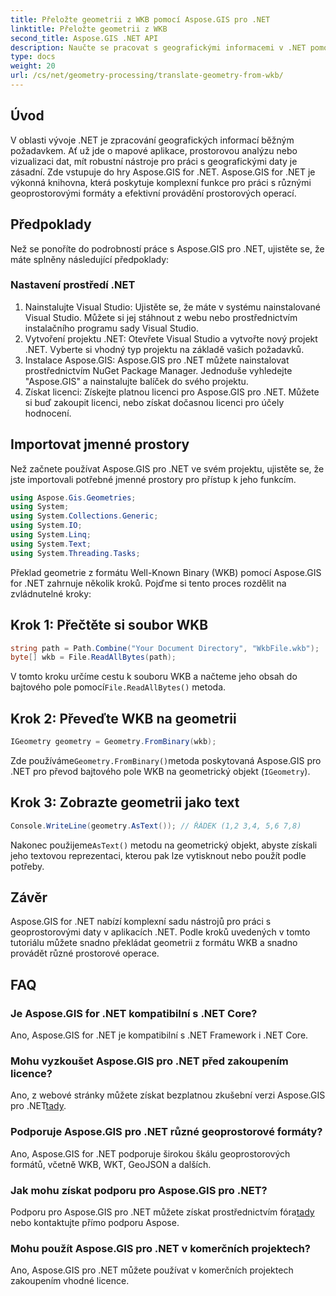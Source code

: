 ```yaml
---
title: Přeložte geometrii z WKB pomocí Aspose.GIS pro .NET
linktitle: Přeložte geometrii z WKB
second_title: Aspose.GIS .NET API
description: Naučte se pracovat s geografickými informacemi v .NET pomocí Aspose.GIS pro .NET. Překládejte geometrii z formátu WKB bez námahy pomocí podrobného vedení.
type: docs
weight: 20
url: /cs/net/geometry-processing/translate-geometry-from-wkb/
---
```

## Úvod
V oblasti vývoje .NET je zpracování geografických informací běžným požadavkem. Ať už jde o mapové aplikace, prostorovou analýzu nebo vizualizaci dat, mít robustní nástroje pro práci s geografickými daty je zásadní. Zde vstupuje do hry Aspose.GIS for .NET. Aspose.GIS for .NET je výkonná knihovna, která poskytuje komplexní funkce pro práci s různými geoprostorovými formáty a efektivní provádění prostorových operací.
## Předpoklady
Než se ponoříte do podrobností práce s Aspose.GIS pro .NET, ujistěte se, že máte splněny následující předpoklady:
### Nastavení prostředí .NET
1. Nainstalujte Visual Studio: Ujistěte se, že máte v systému nainstalované Visual Studio. Můžete si jej stáhnout z webu nebo prostřednictvím instalačního programu sady Visual Studio.
2. Vytvoření projektu .NET: Otevřete Visual Studio a vytvořte nový projekt .NET. Vyberte si vhodný typ projektu na základě vašich požadavků.
3. Instalace Aspose.GIS: Aspose.GIS pro .NET můžete nainstalovat prostřednictvím NuGet Package Manager. Jednoduše vyhledejte "Aspose.GIS" a nainstalujte balíček do svého projektu.
4. Získat licenci: Získejte platnou licenci pro Aspose.GIS pro .NET. Můžete si buď zakoupit licenci, nebo získat dočasnou licenci pro účely hodnocení.

## Importovat jmenné prostory
Než začnete používat Aspose.GIS pro .NET ve svém projektu, ujistěte se, že jste importovali potřebné jmenné prostory pro přístup k jeho funkcím.

```csharp
using Aspose.Gis.Geometries;
using System;
using System.Collections.Generic;
using System.IO;
using System.Linq;
using System.Text;
using System.Threading.Tasks;
```

Překlad geometrie z formátu Well-Known Binary (WKB) pomocí Aspose.GIS for .NET zahrnuje několik kroků. Pojďme si tento proces rozdělit na zvládnutelné kroky:
## Krok 1: Přečtěte si soubor WKB
```csharp
string path = Path.Combine("Your Document Directory", "WkbFile.wkb");
byte[] wkb = File.ReadAllBytes(path);
```
 V tomto kroku určíme cestu k souboru WKB a načteme jeho obsah do bajtového pole pomocí`File.ReadAllBytes()` metoda.
## Krok 2: Převeďte WKB na geometrii
```csharp
IGeometry geometry = Geometry.FromBinary(wkb);
```
 Zde používáme`Geometry.FromBinary()`metoda poskytovaná Aspose.GIS pro .NET pro převod bajtového pole WKB na geometrický objekt (`IGeometry`).
## Krok 3: Zobrazte geometrii jako text
```csharp
Console.WriteLine(geometry.AsText()); // ŘÁDEK (1,2 3,4, 5,6 7,8)
```
 Nakonec použijeme`AsText()` metodu na geometrický objekt, abyste získali jeho textovou reprezentaci, kterou pak lze vytisknout nebo použít podle potřeby.

## Závěr
Aspose.GIS for .NET nabízí komplexní sadu nástrojů pro práci s geoprostorovými daty v aplikacích .NET. Podle kroků uvedených v tomto tutoriálu můžete snadno překládat geometrii z formátu WKB a snadno provádět různé prostorové operace.
## FAQ
### Je Aspose.GIS for .NET kompatibilní s .NET Core?
Ano, Aspose.GIS for .NET je kompatibilní s .NET Framework i .NET Core.
### Mohu vyzkoušet Aspose.GIS pro .NET před zakoupením licence?
 Ano, z webové stránky můžete získat bezplatnou zkušební verzi Aspose.GIS pro .NET[tady](https://purchase.aspose.com/buy).
### Podporuje Aspose.GIS pro .NET různé geoprostorové formáty?
Ano, Aspose.GIS for .NET podporuje širokou škálu geoprostorových formátů, včetně WKB, WKT, GeoJSON a dalších.
### Jak mohu získat podporu pro Aspose.GIS pro .NET?
Podporu pro Aspose.GIS pro .NET můžete získat prostřednictvím fóra[tady](https://forum.aspose.com/c/gis/33) nebo kontaktujte přímo podporu Aspose.
### Mohu použít Aspose.GIS pro .NET v komerčních projektech?
Ano, Aspose.GIS pro .NET můžete používat v komerčních projektech zakoupením vhodné licence.